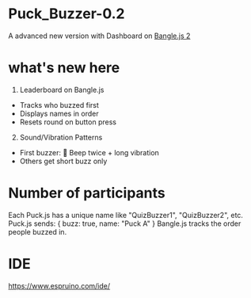 # Puck_Buzzer-0.2
A advanced new version with Dashboard on [Bangle.js 2](https://www.espruino.com/Bangle.js2)

# what's new here
1. Leaderboard on Bangle.js

- Tracks who buzzed first
- Displays names in order
- Resets round on button press

2. Sound/Vibration Patterns

- First buzzer: 🎵 Beep twice + long vibration
- Others get short buzz only

# Number of participants
Each Puck.js has a unique name like "QuizBuzzer1", "QuizBuzzer2", etc.
Puck.js sends: { buzz: true, name: "Puck A" }
Bangle.js tracks the order people buzzed in.

# IDE
https://www.espruino.com/ide/



